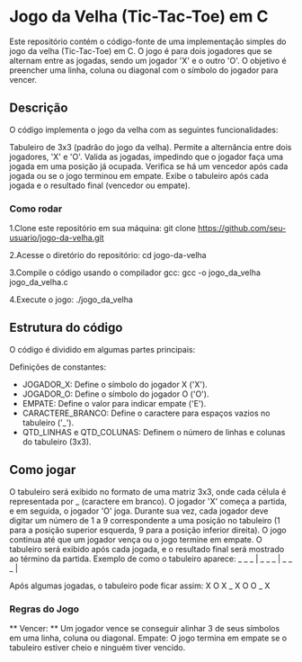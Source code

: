 # Jogo da Velha (Tic-Tac-Toe) em C

Este repositório contém o código-fonte de uma implementação simples do jogo da velha (Tic-Tac-Toe) em C.
O jogo é para dois jogadores que se alternam entre as jogadas, sendo um jogador 'X' e o outro 'O'. O objetivo é preencher uma linha, coluna ou diagonal com o símbolo do jogador para vencer.

## Descrição
O código implementa o jogo da velha com as seguintes funcionalidades:

Tabuleiro de 3x3 (padrão do jogo da velha).
Permite a alternância entre dois jogadores, 'X' e 'O'.
Valida as jogadas, impedindo que o jogador faça uma jogada em uma posição já ocupada.
Verifica se há um vencedor após cada jogada ou se o jogo terminou em empate.
Exibe o tabuleiro após cada jogada e o resultado final (vencedor ou empate).

### Como rodar

1.Clone este repositório em sua máquina:
git clone https://github.com/seu-usuario/jogo-da-velha.git

2.Acesse o diretório do repositório:
cd jogo-da-velha

3.Compile o código usando o compilador gcc:
gcc -o jogo_da_velha jogo_da_velha.c

4.Execute o jogo:
./jogo_da_velha

## Estrutura do código
O código é dividido em algumas partes principais:

Definições de constantes:

* JOGADOR_X:  Define o símbolo do jogador X ('X').
* JOGADOR_O:  Define o símbolo do jogador O ('O').
* EMPATE:  Define o valor para indicar empate ('E').
* CARACTERE_BRANCO:  Define o caractere para espaços vazios no tabuleiro ('_').
* QTD_LINHAS e QTD_COLUNAS: Definem o número de linhas e colunas do tabuleiro (3x3).

## Como jogar
O tabuleiro será exibido no formato de uma matriz 3x3, onde cada célula é representada por _ (caractere em branco).
O jogador 'X' começa a partida, e em seguida, o jogador 'O' joga.
Durante sua vez, cada jogador deve digitar um número de 1 a 9 correspondente a uma posição no tabuleiro (1 para a posição superior esquerda, 9 para a posição inferior direita).
O jogo continua até que um jogador vença ou o jogo termine em empate.
O tabuleiro será exibido após cada jogada, e o resultado final será mostrado ao término da partida.
Exemplo de como o tabuleiro aparece:
_ _ _ |
_ _ _ |
_ _ _ |

Após algumas jogadas, o tabuleiro pode ficar assim:
X O X 
_ X O 
O _ X

### Regras do Jogo
** Vencer: ** Um jogador vence se conseguir alinhar 3 de seus símbolos em uma linha, coluna ou diagonal.
Empate: O jogo termina em empate se o tabuleiro estiver cheio e ninguém tiver vencido.
